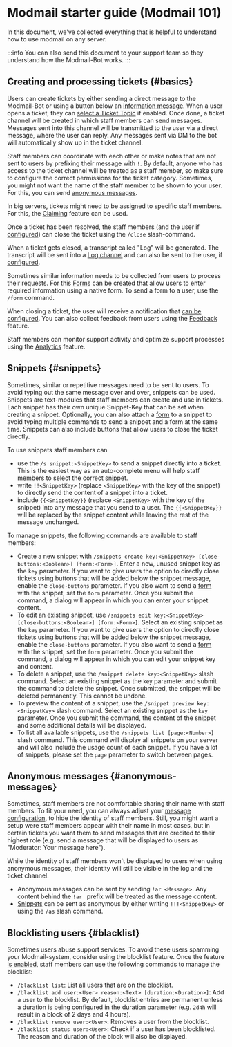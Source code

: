 # Modmail starter guide (Modmail 101)

<OutdatedWarning type="MODMAIL_V2"/>

In this document, we've collected everything that is helpful to understand how to use modmail on any server.

:::info
You can also send this document to your support team so they understand how the Modmail-Bot works.
:::

## Creating and processing tickets {#basics}

Users can create tickets by either sending a direct message to the Modmail-Bot or using a button below
an [information message](/docs/modmail/configuration/modmail-info). When a user opens a ticket, they
can [select a Ticket Topic](/docs/modmail/advanced-features/ticket-topics) if enabled. Once done, a ticket channel will be created
in which staff members can send messages. Messages sent into this channel will be transmitted to the user via a direct
message, where the user can reply. Any messages sent via DM to the bot will automatically show up in the ticket channel.

Staff members can coordinate with each other or make notes that are not sent to users by prefixing their message with
`!`. By default, anyone who has access to the ticket channel will be treated as a staff member, so make sure to
configure the correct permissions for the ticket category. Sometimes, you might not want the name of the staff member to
be shown to your user. For this, you can send [anonymous messages](#anonymous-messages).

In big servers, tickets might need to be assigned to specific staff members. For this,
the [Claiming](/docs/modmail/advanced-features/ticket-claiming) feature can be used.

Once a ticket has been resolved, the staff members (and the user if [configured](/docs/modmail/configuration/ticket-close)) can
close the ticket using the `/close` slash-command.

When a ticket gets closed, a transcript called "Log" will be generated. The transcript will be sent into
a [Log channel](/docs/modmail/configuration/bot-configuration) and can also be sent to the user,
if [configured](/docs/modmail/configuration/ticket-close).

Sometimes similar information needs to be collected from users to process their requests. For
this [Forms](/docs/modmail/advanced-features/forms) can be created that allow users to enter required information using a native
form. To send a form to a user, use the `/form` command.

When closing a ticket, the user will receive a notification that [can be configured](/docs/modmail/configuration/bot-configuration).
You can also collect feedback from users using the [Feedback](/docs/modmail/advanced-features/support-feedback) feature.

Staff members can monitor support activity and optimize support processes using
the [Analytics](/docs/modmail/advanced-features/analytics) feature.

## Snippets {#snippets}

Sometimes, similar or repetitive messages need to be sent to users. To avoid typing out the same message over and over,
snippets can be used. Snippets are text-modules that staff members can create and use in tickets. Each snippet has their
own unique Snippet-Key that can be set when creating a snippet. Optionally, you can also attach
a [form](/docs/modmail/advanced-features/forms) to a snippet to avoid typing multiple commands to send a snippet and a form at the
same time. Snippets can also include buttons that allow users to close the ticket directly.

<SlashCommandExplanation />

To use snippets staff members can

* use the `/s snippet:<SnippetKey>` to send a snippet directly into a ticket. This is the easiest way as an
  auto-complete menu will help staff members to select the correct snippet.
* write `!!<SnippetKey>` (replace `<SnippetKey>` with the key of the snippet) to directly send the content of a snippet
  into a ticket.
* include `{{<SnippetKey}}` (replace `<SnippetKey>` with the key of the snippet) into any message that you send to a
  user. The `{{<SnippetKey}}` will be replaced by the snippet content while leaving the rest of the message unchanged.

To manage snippets, the following commands are available to staff members:

* Create a new snippet with `/snippets create key:<SnippetKey> [close-buttons:<Boolean>] [form:<Form>]`. Enter a new,
  unused snippet key as the `key` parameter. If you want to give users the option to directly close tickets using
  buttons that will be added below the snippet message, enable the `close-buttons` parameter. If you also want to send
  a [form](/docs/modmail/advanced-features/forms) with the snippet, set the `form` parameter. Once you submit the command, a dialog
  will appear in which you can enter your snippet content.
* To edit an existing snippet, use `/snippets edit key:<SnippetKey> [close-buttons:<Boolean>] [form:<Form>]`. Select an
  existing snippet as the `key` parameter. If you want to give users the option to directly close tickets using
  buttons that will be added below the snippet message, enable the `close-buttons` parameter. If you also want to send
  a [form](/docs/modmail/advanced-features/forms) with the snippet, set the `form` parameter. Once you submit the command, a dialog
  will appear in which you can edit your snippet key and content.
* To delete a snippet, use the `/snippet delete key:<SnippetKey>` slash command. Select an existing snippet as the `key`
  parameter and submit the command to delete the snippet. Once submitted, the snippet will be deleted permanently. This
  cannot be undone.
* To preview the content of a snippet, use the `/snippet preview key:<SnippetKey>` slash command. Select an existing
  snippet as the `key` parameter. Once you submit the command, the content of the snippet and some additional details
  will be displayed.
* To list all available snippets, use the `/snippets list [page:<Number>]` slash command. This command will display all
  snippets on your server and will also include the usage count of each snippet. If you have a lot of snippets, please
  set the `page` parameter to switch between pages.

## Anonymous messages {#anonymous-messages}

Sometimes, staff members are not comfortable sharing their name with staff members. To fit your need, you can always
adjust
your [message configuration](/docs/modmail/configuration/advanced-messaging), to hide the identity of staff members. Still, you
might want a setup were staff members appear with their name in most cases, but in certain tickets you want them to send
messages that are credited to their highest role (e.g. send a message that will be displayed to users as "Moderator:
Your message here").

While the identity of staff members won't be displayed to users when using anonymous messages, their identity will still
be visible in the log and the ticket channel.

* Anonymous messages can be sent by sending `!ar <Message>`. Any content behind the `!ar ` prefix will be treated as the
  message content.
* [Snippets](#snippets) can be sent as anonymous by either writing `!!!<SnippetKey>` or using the `/as` slash command.

## Blocklisting users {#blacklist}

Sometimes users abuse support services. To avoid these users spamming your Modmail-system, consider using the blocklist
feature. Once the feature [is enabled](/docs/modmail/configuration/bot-configuration), staff members can use the following commands
to manage the blocklist:

<SlashCommandExplanation />

* `/blacklist list`: List all users that are on the blocklist.
* `/blacklist add user:<User> reason:<Text> [duration:<Duration>]`: Add a user to the blocklist. By default, blocklist
  entries are permanent unless a duration is being configured in the duration parameter (e.g. `2d4h` will result in a
  block of 2 days and 4 hours).
* `/blacklist remove user:<User>`: Removes a user from the blocklist.
* `/blacklist status user:<User>`: Check if a user has been blocklisted. The reason and duration of the block will also
  be displayed.